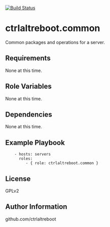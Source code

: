[![Build
Status](https://travis-ci.org/ctrlaltreboot/ansible-role-common.svg?branch=master)](https://travis-ci.org/ctrlaltreboot/ansible-role-common)

ctrlaltreboot.common
=========
Common packages and operations for a server.


Requirements
------------

None at this time.

Role Variables
--------------

None at this time.

Dependencies
------------

None at this time.

Example Playbook
----------------

```
    - hosts: servers
      roles:
         - { role: ctrlaltreboot.common }
```

License
-------

GPLv2

Author Information
------------------

github.com/ctrlaltreboot

